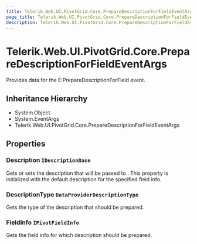 ```yaml
---
title: Telerik.Web.UI.PivotGrid.Core.PrepareDescriptionForFieldEventArgs
page_title: Telerik.Web.UI.PivotGrid.Core.PrepareDescriptionForFieldEventArgs
description: Telerik.Web.UI.PivotGrid.Core.PrepareDescriptionForFieldEventArgs
---
```


# Telerik.Web.UI.PivotGrid.Core.PrepareDescriptionForFieldEventArgs

Provides data for the E:PrepareDescriptionForField event.

## Inheritance Hierarchy

* System.Object
* System.EventArgs
* Telerik.Web.UI.PivotGrid.Core.PrepareDescriptionForFieldEventArgs

## Properties

###  Description `IDescriptionBase`

Gets or sets the description that will be passed to .
            This property is initialized with the default description for the specified field info.

###  DescriptionType `DataProviderDescriptionType`

Gets the type of the description that should be prepared.

###  FieldInfo `IPivotFieldInfo`

Gets the field info for which description should be prepared.

